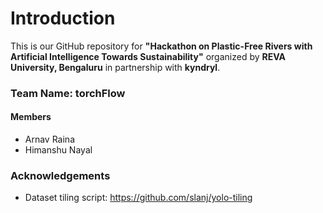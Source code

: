 # Introduction

This is our GitHub repository for **"Hackathon on Plastic-Free Rivers with Artificial Intelligence Towards Sustainability"** organized by **REVA University, Bengaluru** in partnership with **kyndryl**.

### Team Name: torchFlow
#### Members
- Arnav Raina
- Himanshu Nayal

### Acknowledgements
- Dataset tiling script: https://github.com/slanj/yolo-tiling
